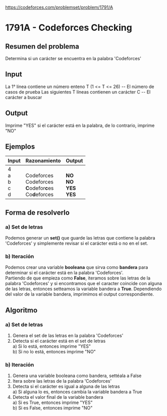 https://codeforces.com/problemset/problem/1791/A

# 1791A - Codeforces Checking

## Resumen del problema
Determina si un carácter se encuentra en la palabra 'Codeforces'

## Input
La 1° línea contiene un número enteno T (1 <= T <= 26) -- El número de casos de prueba
Las siguientes T líneas contienen un carácter C -- El carácter a buscar

## Output
Imprime "YES" si el carácter está en la palabra, de lo contrario, imprime "NO" 

## Ejemplos
| Input             | Razonamiento  | Output    |
| ----------------- | :------------ | --------- |
| 4 <br> a <br> b <br> c <br> d | <br> Codeforces <br> Codeforces <br> **C**odefor**c**es <br> Co**d**eforces | <br> **NO** <br> **NO** <br> **YES** <br> **YES** |

## Forma de resolverlo
### a) Set de letras
Podemos generar un **set()** que guarde las letras que contiene la palabra 'Codeforces' y simplemente revisar si el carácter está o no en el set.

### b) Iteración
Podemos crear una variable **booleana** que sirva como **bandera** para determinar si el carácter está en la palabra 'Codeforces'. \
Partiendo de que empieza como **False**, iteramos sobre las letras de la palabra 'Codeforces' y si encontramos que el caracter coincide con alguna de las letras, entonces setteamos la variable bandera a **True**. Dependiendo del valor de la variable bandera, imprimimos el output correspondiente.

## Algoritmo
### a) Set de letras
1) Genera el set de las letras en la palabra 'Codeforces'
2) Detecta si el carácter está en el set de letras \
a) Si lo está, entonces imprime "YES" \
b) Si no lo está, entonces imprime "NO"

### b) Iteración
1) Genera una variable booleana como bandera, settéala a False
2) Itera sobre las letras de la palabra 'Codeforces'
3) Detecta si el carácter es igual a alguna de las letras \
a) Si alguna lo es, entonces cambia la variable bandera a True
4) Detecta el valor final de la variable bandera \
a) Si es True, entonces imprime "YES" \
b) Si es False, entonces imprime "NO"